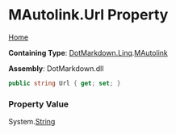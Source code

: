 # MAutolink\.Url Property

[Home](../../../../README.md)

**Containing Type**: [DotMarkdown.Linq](../../README.md)\.[MAutolink](../README.md)

**Assembly**: DotMarkdown\.dll

```csharp
public string Url { get; set; }
```

### Property Value

System\.[String](https://docs.microsoft.com/en-us/dotnet/api/system.string)

